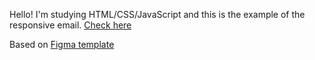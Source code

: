 Hello! I'm studying HTML/CSS/JavaScript and this is the example of the responsive email.
[Check here](https://galachernikova.github.io/email-crm/)

Based on [Figma template](https://www.figma.com/)
